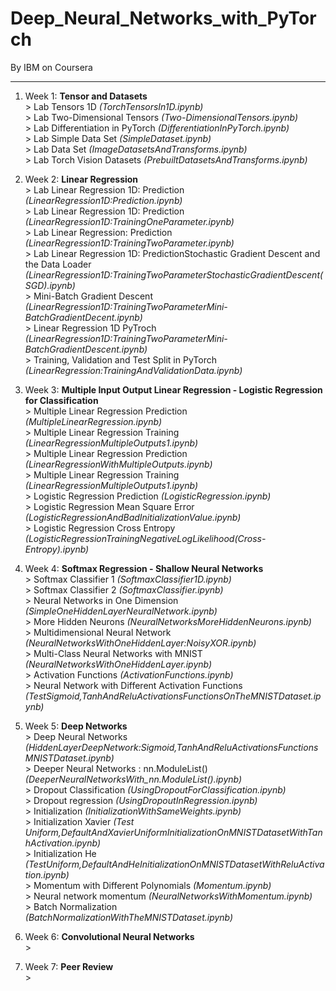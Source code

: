 # Deep_Neural_Networks_with_PyTorch

By IBM on Coursera

--------------------------------------------------------------------------------------------------------------------------------------------------------

1. Week 1: **Tensor and Datasets** </br>
                > Lab Tensors 1D _(TorchTensorsIn1D.ipynb)_ </br>
                > Lab Two-Dimensional Tensors _(Two-DimensionalTensors.ipynb)_ </br>
                > Lab Differentiation in PyTorch _(DifferentiationInPyTorch.ipynb)_ </br>
                > Lab Simple Data Set _(SimpleDataset.ipynb)_ </br>
                > Lab Data Set _(ImageDatasetsAndTransforms.ipynb)_ </br>
                > Lab Torch Vision Datasets _(PrebuiltDatasetsAndTransforms.ipynb)_ </br>

2. Week 2: **Linear Regression** </br>
                > Lab Linear Regression 1D: Prediction _(LinearRegression1D:Prediction.ipynb)_ </br>
                > Lab Linear Regression 1D: Prediction _(LinearRegression1D:TrainingOneParameter.ipynb)_ </br>
                > Lab Linear Regression: Prediction _(LinearRegression1D:TrainingTwoParameter.ipynb)_ </br>
                > Lab Linear Regression 1D: PredictionStochastic Gradient Descent and the Data Loader _(LinearRegression1D:TrainingTwoParameterStochasticGradientDescent(SGD).ipynb)_ </br>
                > Mini-Batch Gradient Descent _(LinearRegression1D:TrainingTwoParameterMini-BatchGradientDecent.ipynb)_ </br>
                > Linear Regression 1D PyTroch _(LinearRegression1D:TrainingTwoParameterMini-BatchGradientDescent.ipynb)_ </br>
                > Training, Validation and Test Split in PyTorch _(LinearRegression:TrainingAndValidationData.ipynb)_ </br>

3. Week 3: **Multiple Input Output Linear Regression - Logistic Regression for Classification** </br>
                > Multiple Linear Regression Prediction _(MultipleLinearRegression.ipynb)_ </br>
                > Multiple Linear Regression Training _(LinearRegressionMultipleOutputs1.ipynb)_ </br>
                > Multiple Linear Regression Prediction _(LinearRegressionWithMultipleOutputs.ipynb)_ </br>
                > Multiple Linear Regression Training _(LinearRegressionMultipleOutputs1.ipynb)_ </br>
                > Logistic Regression Prediction _(LogisticRegression.ipynb)_ </br>
                > Logistic Regression Mean Square Error _(LogisticRegressionAndBadInitializationValue.ipynb)_ </br>
                > Logistic Regression Cross Entropy _(LogisticRegressionTrainingNegativeLogLikelihood(Cross-Entropy).ipynb)_ </br>

4. Week 4: **Softmax Regression - Shallow Neural Networks** </br>
                > Softmax Classifier 1 _(SoftmaxClassifier1D.ipynb)_ </br>
                > Softmax Classifier 2 _(SoftmaxClassifier.ipynb)_ </br>
                > Neural Networks in One Dimension _(SimpleOneHiddenLayerNeuralNetwork.ipynb)_ </br>
                > More Hidden Neurons _(NeuralNetworksMoreHiddenNeurons.ipynb)_ </br>
                > Multidimensional Neural Network _(NeuralNetworksWithOneHiddenLayer:NoisyXOR.ipynb)_ </br>
                > Multi-Class Neural Networks with MNIST _(NeuralNetworksWithOneHiddenLayer.ipynb)_ </br>
                > Activation Functions _(ActivationFunctions.ipynb)_ </br>
                > Neural Network with Different Activation Functions _(TestSigmoid,TanhAndReluActivationsFunctionsOnTheMNISTDataset.ipynb)_ </br>

5. Week 5: **Deep Networks** </br>
                > Deep Neural Networks _(HiddenLayerDeepNetwork:Sigmoid,TanhAndReluActivationsFunctionsMNISTDataset.ipynb)_ </br>
                > Deeper Neural Networks : nn.ModuleList() _(DeeperNeuralNetworksWith_nn.ModuleList().ipynb)_ </br>
                > Dropout Classification _(UsingDropoutForClassification.ipynb)_ </br>
                > Dropout regression _(UsingDropoutInRegression.ipynb)_ </br>
                > Initialization _(InitializationWithSameWeights.ipynb)_ </br>
                > Initialization Xavier _(Test Uniform,DefaultAndXavierUniformInitializationOnMNISTDatasetWithTanhActivation.ipynb)_ </br>
                > Initialization He _(TestUniform,DefaultAndHeInitializationOnMNISTDatasetWithReluActivation.ipynb)_ </br>
                > Momentum with Different Polynomials _(Momentum.ipynb)_ </br>
                > Neural network momentum _(NeuralNetworksWithMomentum.ipynb)_ </br>
                > Batch Normalization _(BatchNormalizationWithTheMNISTDataset.ipynb)_ </br>

6. Week 6: **Convolutional Neural Networks** </br>
                >

7. Week 7: **Peer Review** </br>
                >
